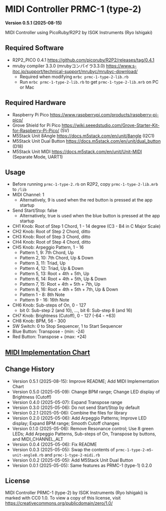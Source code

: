 MIDI Controller PRMC-1 (type-2)
===============================

**Version 0.5.1 (2025-08-15)**

MIDI Controller using PicoRuby/R2P2 by ISGK Instruments (Ryo Ishigaki)

Required Software
-----------------

- R2P2_PICO 0.4.1 https://github.com/picoruby/R2P2/releases/tag/0.4.1
- mruby compiler 3.3.0 (mrubyコンパイラ3.3.0) https://www.s-itoc.jp/support/technical-support/mrubyc/mrubyc-download/
    - Required when modifying `mrbc prmc-1-type-2-lib.rb`
    - Run `mrbc prmc-1-type-2-lib.rb` to get `prmc-1-type-2-lib.mrb` on PC or Mac

Required Hardware
-----------------

- Raspberry Pi Pico https://www.raspberrypi.com/products/raspberry-pi-pico/
- Grove Shield for Pi Pico https://wiki.seeedstudio.com/Grove-Starter-Kit-for-Raspberry-Pi-Pico/ (5V)
- M5Stack Unit 8Angle https://docs.m5stack.com/en/unit/8angle (I2C1)
- M5Stack Unit Dual Button https://docs.m5stack.com/en/unit/dual_button (D18)
- M5Stack Unit MIDI https://docs.m5stack.com/en/unit/Unit-MIDI (Separate Mode, UART1)

Usage
-----

- Before running `prmc-1-type-2.rb` on R2P2, copy `prmc-1-type-2-lib.mrb` to `/lib`
- MIDI Channel: 1
    - Alternatively, 9 is used when the red button is pressed at the app startup
- Send Start/Stop: false
    - Alternatively, true is used when the blue button is pressed at the app startup
- CH1 Knob: Root of Step 1 Chord, 1 - 14 degree (C3 - B4 in C Major Scale)
- CH2 Knob: Root of Step 2 Chord, ditto
- CH3 Knob: Root of Step 3 Chord, ditto
- CH4 Knob: Root of Step 4 Chord, ditto
- CH5 Knob: Arpeggio Pattern, 1 - 16
    - Pattern 1, 9:  7th Chord, Up
    - Pattern 2, 10: 7th Chord, Up & Down
    - Pattern 3, 11: Triad, Up
    - Pattern 4, 12: Triad, Up & Down
    - Pattern 5, 13: Root + 4th + 5th, Up
    - Pattern 6, 14: Root + 4th + 5th, Up & Down
    - Pattern 7, 15: Root + 4th + 5th + 7th, Up
    - Pattern 8, 16: Root + 4th + 5th + 7th, Up & Down
    - Pattern 1 - 8: 8th Note
    - Pattern 9 - 16: 16th Note
- CH6 Knob: Sub-steps of On, 0 - 127
    - bit 0: Sub-step 2 (and 10), ..., bit 6: Sub-step 8 (and 16)
- CH7 Knob: Brightness (Cutoff), 0 - 127 (-64 - +63)
- CH8 Knob: BPM, 56 - 300
- SW Switch: 0 to Stop Sequencer, 1 to Start Sequencer
- Blue Button: Transpose - (min: -24)
- Red Button: Transpose + (max: +24)

[MIDI Implementation Chart](./MIDI-Implementation-Chart.md)
----------------------------------------------------------

Change History
--------------

- Version 0.5.1 (2025-08-15): Improve README; Add MIDI Implementation Chart
- Version 0.5.0 (2025-05-09): Change BPM range; Change LED display of Brightness (Cutoff)
- Version 0.4.0 (2025-05-07): Expand Transpose range
- Version 0.3.0 (2025-05-06): Do not send Start/Stop by default
- Version 0.2.1 (2025-05-06): Combine the files for library
- Version 0.2.0 (2025-05-06): Add Arpeggio Patterns; Improve LED display; Expand BPM range; Smooth Cutoff changes
- Version 0.1.0 (2025-05-06): Remove Resonance control; Use 8 green LEDs; Add Arpeggio Patterns, Sub-steps of On, Transpose by buttons, and MIDI_CHANNEL_ALT
- Version 0.0.4 (2025-05-06): Fix README
- Version 0.0.3 (2025-05-05): Swap the contents of `prmc-1-type-2-m5-unit-angle8.rb` and `prmc-1-type-2-midi.rb`
- Version 0.0.2 (2025-05-05): Add M5Stack Unit Dual Button
- Version 0.0.1 (2025-05-05): Same features as PRMC-1 (type-1) 0.2.0

License
-------

MIDI Controller PRMC-1 (type-2) by ISGK Instruments (Ryo Ishigaki) is marked with CC0 1.0.
To view a copy of this license, visit https://creativecommons.org/publicdomain/zero/1.0/
